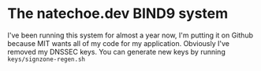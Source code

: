 # The natechoe.dev BIND9 system

I've been running this system for almost a year now, I'm putting it on Github
because MIT wants all of my code for my application. Obviously I've removed my
DNSSEC keys. You can generate new keys by running `keys/signzone-regen.sh`
